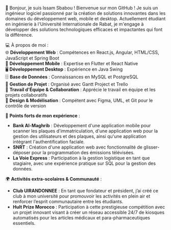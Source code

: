 👋 Bonjour, je suis Issam Sbabou ! Bienvenue sur mon GitHub ! Je suis un ingénieur logiciel passionné par la création de solutions innovantes dans les domaines du développement web, mobile et desktop. Actuellement étudiant en ingénierie à l'Université Internationale de Rabat, je m'engage à développer des solutions technologiques efficaces et impactantes qui font la différence.

💻 À propos de moi :  
🌐 **Développement Web** : Compétences en React.js, Angular, HTML/CSS, JavaScript et Spring Boot  
📱 **Développement Mobile** : Expertise en Flutter et React Native  
🖥️ **Développement Desktop** : Expérience en Java Swing  
🗄️ **Base de Données** : Connaissances en MySQL et PostgreSQL  
💼 **Gestion de Projet** : Organisé avec Gantt Project et Trello  
👥 **Travail d'Équipe & Collaboration** : Apprécie le travail en équipe et les projets collaboratifs  
🎨 **Design & Modélisation** : Compétent avec Figma, UML, et Git pour le contrôle de version  

🌟 **Points forts de mon expérience** :  
- **Bank Al-Maghrib** : Développement d'une application mobile pour scanner les plaques d'immatriculation, d'une application web pour la gestion des utilisateurs et des plaques, ainsi qu'une application intégrant l'authentification faciale.  
- **SNRT** : Création d'une application web avec fonctionnalité de glisser-déposer pour la programmation des émissions télévisées.  
- **La Voie Express** : Participation à la gestion logistique en tant que stagiaire, avec une expérience pratique sur SQL pour la gestion des données.

🌍 **Activités extra-scolaires & Communauté** :  
- **Club UIRANDONNEE** : En tant que fondateur et président, j’ai créé ce club à mon université pour promouvoir les activités en plein air et renforcer l’esprit communautaire entre les étudiants.  
- **Hult Prize Morocco** : Participation à cette prestigieuse compétition avec un projet innovant visant à créer un réseau accessible 24/7 de kiosques automatisés pour les articles médicaux et para-pharmaceutiques essentiels.
